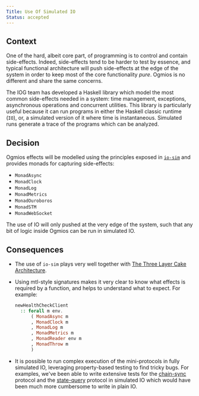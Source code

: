 ```yaml
---
Title: Use Of Simulated IO
Status: accepted 
---
```


<!-- ADR template adapted from Michael Nygard's -->

## Context

<!-- What is the issue that we're seeing that is motivating this decision or change? -->

One of the hard, albeit core part, of programming is to control and contain side-effects. Indeed, side-effects tend to be harder to test by essence, and typical functional architecture will push side-effects at the edge of the system in order to keep most of the core functionality _pure_. Ogmios is no different and share the same concerns. 

The IOG team has developed a Haskell library which model the most common side-effects needed in a system: time management, exceptions, asynchronous operations and concurrent utilities. This library is particularly useful because it can run programs in either the Haskell classic runtime (`IO`), or, a simulated version of it where time is instantaneous. Simulated runs generate a trace of the programs which can be analyzed.

## Decision

<!-- What is the change that we're proposing and/or doing? -->

Ogmios effects will be modelled using the principles exposed in [`io-sim`](https://github.com/input-output-hk/ouroboros-network/tree/22d9b995e2c302fb14532aa459bc6b81627267bc/io-sim) and provides monads for capturing side-effects:

- `MonadAsync`
- `MonadClock`
- `MonadLog`
- `MonadMetrics`
- `MonadOuroboros`
- `MonadSTM`
- `MonadWebSocket`

The use of IO will only pushed at the very edge of the system, such that any bit of logic inside Ogmios can be run in simulated IO. 

## Consequences

<!-- What becomes easier or more difficult to do because of this change? -->

- The use of `io-sim` plays very well together with [The Three Layer Cake Architecture](./organize-as-three-layer-cake.md). 

- Using mtl-style signatures makes it very clear to know what effects is required by a function, and helps to understand what to expect. For example:

  ```hs
  newHealthCheckClient
    :: forall m env.
        ( MonadAsync m
        , MonadClock m
        , MonadLog m
        , MonadMetrics m
        , MonadReader env m
        , MonadThrow m
        )
  ```

- It is possible to run complex execution of the mini-protocols in fully simulated IO, leveraging property-based testing to find tricky bugs. For examples, we've been able to write extensive tests for the [chain-sync](https://github.com/CardanoSolutions/ogmios/blob/b0d242ab1d602f185fa5ef3ce088f6ec25008df7/server/test/unit/Ogmios/App/Protocol/ChainSyncSpec.hs#L88-L93) protocol and the [state-query](https://github.com/CardanoSolutions/ogmios/blob/b0d242ab1d602f185fa5ef3ce088f6ec25008df7/server/test/unit/Ogmios/App/Protocol/StateQuerySpec.hs#L113-L114) protocol in simulated IO which would have been much more cumbersome to write in plain IO. 
